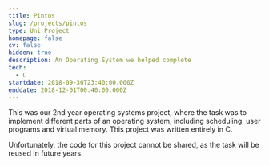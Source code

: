 ```yaml
---
title: Pintos
slug: /projects/pintos
type: Uni Project
homepage: false
cv: false
hidden: true
description: An Operating System we helped complete
tech:
  - C
startdate: 2018-09-30T23:40:00.000Z
enddate: 2018-12-01T00:40:00.000Z
---
```

This was our 2nd year operating systems project, where the task was to implement different parts of an operating system, including scheduling, user programs and virtual memory. This project was written entirely in C.

Unfortunately, the code for this project cannot be shared, as the task will be reused in future years.